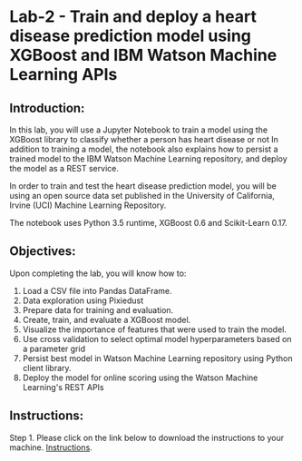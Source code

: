 
# Lab-2 - Train and deploy a heart disease prediction model using XGBoost and IBM Watson Machine Learning APIs

## Introduction:

In this lab, you will use a Jupyter Notebook to train a model using the XGBoost library to classify whether a person has heart disease or not In addition to training a model, the notebook also explains how to persist a trained model to the IBM Watson Machine Learning repository, and deploy the model as a REST service.

In order to train and test the heart disease prediction model, you will be using an open source data set published in the University of California, Irvine (UCI) Machine Learning Repository.

The notebook uses Python 3.5 runtime, XGBoost 0.6 and Scikit-Learn 0.17.

## Objectives:

Upon completing the lab, you will know how to:

1. Load a CSV file into Pandas DataFrame.
1. Data exploration using Pixiedust
1. Prepare data for training and evaluation.
1. Create, train, and evaluate a XGBoost model.  
1. Visualize the importance of features that were used to train the model.
1. Use cross validation to select optimal model hyperparameters based on a parameter grid
1. Persist best model in Watson Machine Learning repository using Python client library.
1. Deploy the model for online scoring using the Watson Machine Learning's REST APIs


## Instructions:

Step 1. Please click on the link below to download the instructions to your machine.
[Instructions](https://github.com/bleonardb3/AA_POT_07-02/raw/master/Lab-2/Heart%20Diseasev1.0.pdf).
